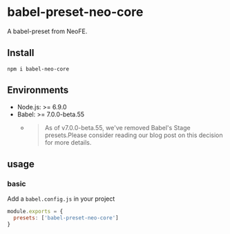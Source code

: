 # babel-preset-neo-core
A babel-preset from NeoFE.

## Install
`npm i babel-neo-core`


## Environments
- Node.js: >= 6.9.0
- Babel: >= 7.0.0-beta.55
  - > As of v7.0.0-beta.55, we've removed Babel's Stage presets.Please consider reading our blog post on this decision for more details. 

## usage

### basic
Add a `babel.config.js` in your project
```js
module.exports = {
  presets: ['babel-preset-neo-core']
}
```
